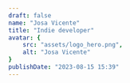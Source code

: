 ```yaml
---
draft: false
name: "Josa Vicente"
title: "Indie developer"
avatar: {
    src: "assets/logo_hero.png",
    alt: "Josa Vicente"
}
publishDate: "2023-08-15 15:39"
---
```

